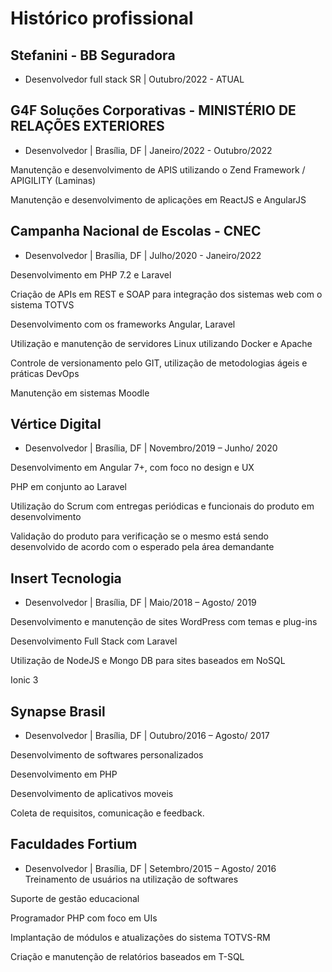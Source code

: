 # Histórico profissional

## Stefanini - BB Seguradora

* Desenvolvedor full stack SR | Outubro/2022 - <span class="custom-badge">ATUAL</span>

## G4F Soluções Corporativas - MINISTÉRIO DE RELAÇÕES EXTERIORES

* Desenvolvedor | Brasília, DF | Janeiro/2022 - Outubro/2022

Manutenção e desenvolvimento de APIS utilizando o Zend Framework / APIGILITY  (Laminas)

Manutenção e desenvolvimento de aplicações em ReactJS e AngularJS 

## Campanha Nacional de Escolas - CNEC

* Desenvolvedor | Brasília, DF | Julho/2020 - Janeiro/2022

Desenvolvimento em PHP 7.2 e Laravel

Criação de APIs em REST e SOAP para integração dos sistemas web com o sistema TOTVS

Desenvolvimento com os frameworks Angular, Laravel

Utilização e manutenção de servidores Linux utilizando Docker e Apache

Controle de versionamento pelo GIT, utilização de metodologias ágeis e práticas DevOps

Manutenção em sistemas Moodle

## Vértice Digital

* Desenvolvedor | Brasília, DF | Novembro/2019 – Junho/ 2020

Desenvolvimento em Angular 7+, com foco no design e UX

PHP em conjunto ao Laravel

Utilização do Scrum com entregas periódicas e funcionais do produto em desenvolvimento

Validação do produto para verificação se o mesmo está sendo desenvolvido de acordo com o esperado pela área
demandante


## Insert Tecnologia
* Desenvolvedor | Brasília, DF | Maio/2018 – Agosto/ 2019

Desenvolvimento e manutenção de sites WordPress com temas e plug-ins

Desenvolvimento Full Stack com Laravel

Utilização de NodeJS e Mongo DB para sites baseados em NoSQL

Ionic 3

## Synapse Brasil
* Desenvolvedor | Brasília, DF | Outubro/2016 – Agosto/ 2017

Desenvolvimento de softwares personalizados

Desenvolvimento em PHP

Desenvolvimento de aplicativos moveis

Coleta de requisitos, comunicação e feedback.

## Faculdades Fortium
* Desenvolvedor | Brasília, DF | Setembro/2015 – Agosto/ 2016
Treinamento de usuários na utilização de softwares

Suporte de gestão educacional

Programador PHP com foco em UIs

Implantação de módulos e atualizações do sistema TOTVS-RM

Criação e manutenção de relatórios baseados em T-SQL


